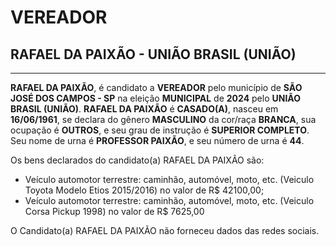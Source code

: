 # VEREADOR
## RAFAEL DA PAIXÃO - UNIÃO BRASIL (UNIÃO)
---
**RAFAEL DA PAIXÃO**, é candidato a **VEREADOR** pelo município de **SÃO JOSÉ DOS CAMPOS - SP** na eleição **MUNICIPAL** de **2024** pelo **UNIÃO BRASIL (UNIÃO)**.
**RAFAEL DA PAIXÃO** é **CASADO(A)**, nasceu em **16/06/1961**, se declara do gênero **MASCULINO** da cor/raça **BRANCA**, sua ocupação é **OUTROS**, e seu grau de instrução é **SUPERIOR COMPLETO**.
Seu nome de urna é **PROFESSOR PAIXÃO**, e seu número de urna é **44**.

Os bens declarados do candidato(a) RAFAEL DA PAIXÃO são: 
- Veículo automotor terrestre: caminhão, automóvel, moto, etc. (Veiculo Toyota Modelo Etios 2015/2016) no valor de R$ 42100,00;
- Veículo automotor terrestre: caminhão, automóvel, moto, etc. (Veiculo Corsa Pickup 1998) no valor de R$ 7625,00

O Candidato(a) RAFAEL DA PAIXÃO não forneceu dados das redes sociais.